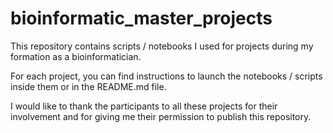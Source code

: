 # bioinformatic_master_projects
This repository contains scripts / notebooks I used for projects during my formation as a bioinformatician. 

For each project, you can find instructions to launch the notebooks / scripts inside them or in the README.md file. 

I would like to thank the participants to all these projects for their involvement and for giving me their permission to publish this repository. 
